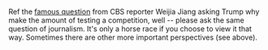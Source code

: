 Ref the <a href="https://www.cnbc.com/2020/05/11/coronavirus-trump-ends-press-conference-after-reporters-challenge-him-on-testing.html">famous question</a> from CBS reporter Weijia Jiang asking Trump why make the amount of testing a competition, well -- please ask the same question of journalism. It's only a horse race if you choose to view it that way. Sometimes there are other more important perspectives (see above). 
